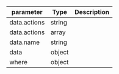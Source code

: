 | parameter | Type | Description |
| ----------- | ----------- |----------- |
| data.actions  |  string  |    |
| data.actions  |  array  |    |
| data.name  |  string  |    |
| data  |  object  |    |
| where  |  object  |    |